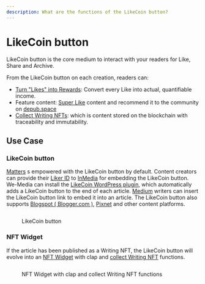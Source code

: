 ```yaml
---
description: What are the functions of the LikeCoin button?
---
```


# LikeCoin button

LikeCoin button is the core medium to interact with your readers for Like, Share and Archive.

From the LikeCoin button on each creation, readers can:

* [Turn "Likes" into Rewards](../liker-land/like.md): Convert every Like into actual, quantifiable income.
* Feature content: [Super Like](../liker-land/superlike.md) content and recommend it to the community on [depub.space](../depub.space/)
* [Collect Writing NFTs](../../general-guides/writing-nft/collect-writing-nft/): which is content stored on the blockchain with traceability and immutability.

## Use Case

### LikeCoin button

[Matters](https://matters.news/) s empowered with the LikeCoin button by default. Content creators can provide their [Liker ID](../liker-id/) to [InMedia](https://www.inmediahk.net/) for embedding the LikeCoin button. We-Media can install the [LikeCoin WordPress plugin](https://wordpress.org/plugins/likecoin/), which automatically adds a LikeCoin button to the end of each article. [Medium](https://medium.com/) writers can insert the LikeCoin button link to embed it into an article. The LikeCoin button also supports [Blogspot ( Blogger.com )](https://www.blogger.com/dashboard/reading), [Pixnet](https://appmarket.pixnet.tw/#!/addon/1331) and other content platforms.

<figure><img src="../../.gitbook/assets/LikeCoin button-en.png" alt=""><figcaption><p>LikeCoin button</p></figcaption></figure>

### NFT Widget

If the article has been published as a Writing NFT, the LikeCoin button will evolve into an [NFT Widget](../../general-guides/writing-nft/collect-writing-nft/nft-widget.md) with clap and [collect Writing NFT](../../general-guides/writing-nft/collect-writing-nft/) functions.

<figure><img src="../../.gitbook/assets/NFT Widget-en.png" alt=""><figcaption><p>NFT Widget with clap and collect Writing NFT functions</p></figcaption></figure>

